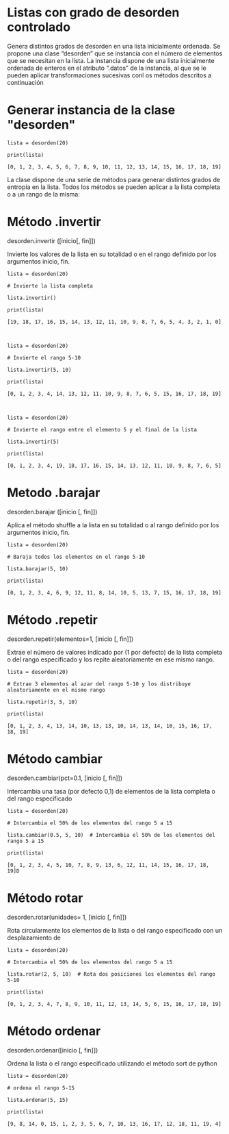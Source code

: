 # Listas con grado de desorden controlado
Genera distintos grados de desorden en una lista inicialmente ordenada. Se propone una clase “desorden” que se instancia con el número de elementos que se necesitan en la lista. La instancia dispone de una lista inicialmente ordenada de enteros en el atributo “.datos” de la instancia, al que se le pueden aplicar transformaciones sucesivas conl os métodos descritos a continuación


# Generar instancia de la clase "desorden"

	lista = desorden(20)

	print(lista)

	[0, 1, 2, 3, 4, 5, 6, 7, 8, 9, 10, 11, 12, 13, 14, 15, 16, 17, 18, 19]

La clase dispone de una serie de métodos para generar distintos grados de entropía en la lista. Todos los métodos se pueden aplicar a la lista completa o a un rango de la misma:


# Método .invertir

desorden.invertir ([inicio[, fin]])

Invierte los valores de la lista en su totalidad o en el rango definido por los argumentos inicio, fin.

	lista = desorden(20)

	# Invierte la lista completa

	lista.invertir()

	print(lista)

	[19, 18, 17, 16, 15, 14, 13, 12, 11, 10, 9, 8, 7, 6, 5, 4, 3, 2, 1, 0]



	lista = desorden(20)
	
	# Invierte el rango 5-10

	lista.invertir(5, 10)

	print(lista)

	[0, 1, 2, 3, 4, 14, 13, 12, 11, 10, 9, 8, 7, 6, 5, 15, 16, 17, 18, 19]



	lista = desorden(20)
	
	# Invierte el rango entre el elemento 5 y el final de la lista

	lista.invertir(5)

	print(lista)

	[0, 1, 2, 3, 4, 19, 18, 17, 16, 15, 14, 13, 12, 11, 10, 9, 8, 7, 6, 5]

# Metodo .barajar

desorden.barajar ([inicio [, fin]])

Aplica el método shuffle  a la lista en su totalidad o al rango definido por los argumentos inicio, fin.

	lista = desorden(20)

	# Baraja todos los elementos en el rango 5-10
	
	lista.barajar(5, 10)

	print(lista)

	[0, 1, 2, 3, 4, 6, 9, 12, 11, 8, 14, 10, 5, 13, 7, 15, 16, 17, 18, 19]


# Método .repetir

desorden.repetir(elementos=1, [inicio [, fin]])

Extrae el número de valores indicado por <elementos> (1 por defecto) de la lista completa o del  rango especificado y los repite aleatoriamente en ese mismo rango.

	lista = desorden(20)
	
	# Extrae 3 elementos al azar del rango 5-10 y los distribuye aleatoriamente en el mismo rango
	
	lista.repetir(3, 5, 10)
	
	print(lista)
	
	[0, 1, 2, 3, 4, 13, 14, 10, 13, 13, 10, 14, 13, 14, 10, 15, 16, 17, 18, 19]


# Método cambiar

desorden.cambiar(pct=0.1, [inicio [, fin]])

Intercambia una tasa  <pct>  (por defecto 0,1) de elementos de la lista completa o del rango especificado

	lista = desorden(20)

	# Intercambia el 50% de los elementos del rango 5 a 15
	
	lista.cambiar(0.5, 5, 10)  # Intercambia el 50% de los elementos del rango 5 a 15

	print(lista)
	
	[0, 1, 2, 3, 4, 5, 10, 7, 8, 9, 13, 6, 12, 11, 14, 15, 16, 17, 18, 19]D


# Método rotar

desorden.rotar(unidades= 1, [inicio [, fin]])

Rota circularmente los elementos de la lista o del rango especificado con un desplazamiento de <unidades>

	lista = desorden(20)
	
	# Intercambia el 50% de los elementos del rango 5 a 15
	
	lista.rotar(2, 5, 10)  # Rota dos posiciones los elementos del rango 5-10

	print(lista)

	[0, 1, 2, 3, 4, 7, 8, 9, 10, 11, 12, 13, 14, 5, 6, 15, 16, 17, 18, 19]


# Método ordenar

desorden.ordenar([inicio [, fin]])

Ordena la lista o el rango especificado utilizando el método sort de python

	lista = desorden(20)

	# ordena el rango 5-15

	lista.ordenar(5, 15)  

	print(lista)

	[9, 8, 14, 0, 15, 1, 2, 3, 5, 6, 7, 10, 13, 16, 17, 12, 18, 11, 19, 4]
